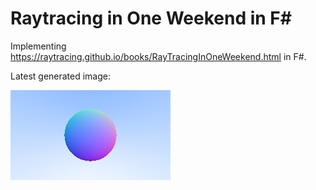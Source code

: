 # Raytracing in One Weekend in F#

Implementing https://raytracing.github.io/books/RayTracingInOneWeekend.html in F#.

Latest generated image:

![visualizing normals](images/normals.png)
